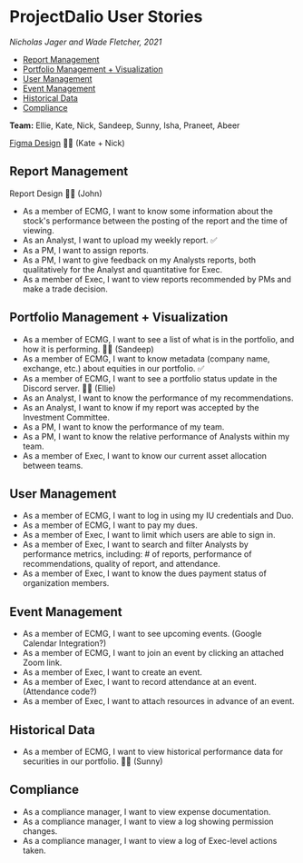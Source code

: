 # ProjectDalio User Stories <!-- omit in toc -->
*Nicholas Jager and Wade Fletcher, 2021*


- [Report Management](#report-management)
- [Portfolio Management + Visualization](#portfolio-management--visualization)
- [User Management](#user-management)
- [Event Management](#event-management)
- [Historical Data](#historical-data)
- [Compliance](#compliance)

**Team:** Ellie, Kate, Nick, Sandeep, Sunny, Isha, Praneet, Abeer

[Figma Design](https://www.figma.com/file/VVQ9jdiPMB7xetYT2D9dyJ/Project-Dalio-Mockup) 👨‍💻 (Kate + Nick)

## Report Management
Report Design 👨‍💻 (John)
- As a member of ECMG, I want to know some information about the stock's performance between the posting of the report and the time of viewing.
- As an Analyst, I want to upload my weekly report. ✅
- As a PM, I want to assign reports.
- As a PM, I want to give feedback on my Analysts reports, both qualitatively for the Analyst and quantitative for Exec.
- As a member of Exec, I want to view reports recommended by PMs and make a trade decision.


## Portfolio Management + Visualization
- As a member of ECMG, I want to see a list of what is in the portfolio, and how it is performing. 👨‍💻 (Sandeep)
- As a member of ECMG, I want to know metadata (company name, exchange, etc.) about equities in our portfolio. ✅
- As a member of ECMG, I want to see a portfolio status update in the Discord server. 👨‍💻 (Ellie)
- As an Analyst, I want to know the performance of my recommendations.
- As an Analyst, I want to know if my report was accepted by the Investment Committee.
- As a PM, I want to know the performance of my team.
- As a PM, I want to know the relative performance of Analysts within my team.
- As a member of Exec, I want to know our current asset allocation between teams.


## User Management
- As a member of ECMG, I want to log in using my IU credentials and Duo.
- As a member of ECMG, I want to pay my dues.
- As a member of Exec, I want to limit which users are able to sign in.
- As a member of Exec, I want to search and filter Analysts by performance metrics, including: # of reports, performance of recommendations, quality of report, and attendance.
- As a member of Exec, I want to know the dues payment status of organization members. 


## Event Management
- As a member of ECMG, I want to see upcoming events. (Google Calendar Integration?)
- As a member of ECMG, I want to join an event by clicking an attached Zoom link.
- As a member of Exec, I want to create an event.
- As a member of Exec, I want to record attendance at an event. (Attendance code?)
- As a member of Exec, I want to attach resources in advance of an event.


## Historical Data
- As a member of ECMG, I want to view historical performance data for securities in our portfolio. 👨‍💻 (Sunny)


## Compliance
- As a compliance manager, I want to view expense documentation.
- As a compliance manager, I want to view a log showing permission changes.
- As a compliance manager, I want to view a log of Exec-level actions taken.
